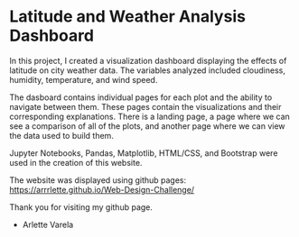 # Latitude and Weather Analysis Dashboard

In this project, I created a visualization dashboard displaying the effects of latitude on city weather data. The variables analyzed included cloudiness, humidity, temperature, and wind speed.

The dasboard contains individual pages for each plot and the ability to navigate between them. These pages contain the visualizations and their corresponding explanations. There is a landing page, a page where we can see a comparison of all of the plots, and another page where we can view the data used to build them.

Jupyter Notebooks, Pandas, Matplotlib, HTML/CSS, and Bootstrap were used in the creation of this website.

The website was displayed using github pages: https://arrrlette.github.io/Web-Design-Challenge/

Thank you for visiting my github page.

- Arlette Varela



